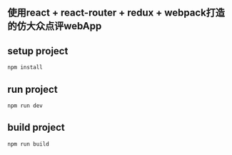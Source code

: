 ## 使用react + react-router + redux + webpack打造的仿大众点评webApp
## setup project
```bush
npm install
```
## run project
```bush
npm run dev
```
## build project
```bush
npm run build
```
